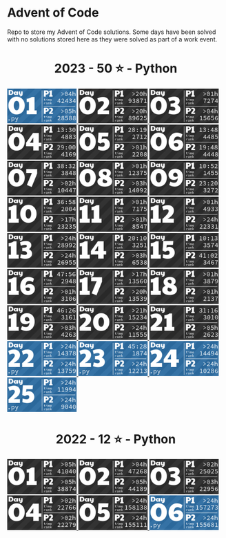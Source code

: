 # Advent of Code
Repo to store my Advent of Code solutions. Some days have been solved with no solutions stored here as they were solved as part of a work event.

<!-- AOC TILES BEGIN -->
<h1 align="center">
  2023 - 50 ⭐ - Python
</h1>
<a href="solutions/2023/python/day-1.py">
  <img src=".aoc_tiles/tiles/2023/01.png" width="161px">
</a>
<a href="None">
  <img src=".aoc_tiles/tiles/2023/02.png" width="161px">
</a>
<a href="None">
  <img src=".aoc_tiles/tiles/2023/03.png" width="161px">
</a>
<a href="None">
  <img src=".aoc_tiles/tiles/2023/04.png" width="161px">
</a>
<a href="None">
  <img src=".aoc_tiles/tiles/2023/05.png" width="161px">
</a>
<a href="None">
  <img src=".aoc_tiles/tiles/2023/06.png" width="161px">
</a>
<a href="None">
  <img src=".aoc_tiles/tiles/2023/07.png" width="161px">
</a>
<a href="None">
  <img src=".aoc_tiles/tiles/2023/08.png" width="161px">
</a>
<a href="None">
  <img src=".aoc_tiles/tiles/2023/09.png" width="161px">
</a>
<a href="None">
  <img src=".aoc_tiles/tiles/2023/10.png" width="161px">
</a>
<a href="None">
  <img src=".aoc_tiles/tiles/2023/11.png" width="161px">
</a>
<a href="None">
  <img src=".aoc_tiles/tiles/2023/12.png" width="161px">
</a>
<a href="None">
  <img src=".aoc_tiles/tiles/2023/13.png" width="161px">
</a>
<a href="None">
  <img src=".aoc_tiles/tiles/2023/14.png" width="161px">
</a>
<a href="None">
  <img src=".aoc_tiles/tiles/2023/15.png" width="161px">
</a>
<a href="None">
  <img src=".aoc_tiles/tiles/2023/16.png" width="161px">
</a>
<a href="None">
  <img src=".aoc_tiles/tiles/2023/17.png" width="161px">
</a>
<a href="None">
  <img src=".aoc_tiles/tiles/2023/18.png" width="161px">
</a>
<a href="None">
  <img src=".aoc_tiles/tiles/2023/19.png" width="161px">
</a>
<a href="None">
  <img src=".aoc_tiles/tiles/2023/20.png" width="161px">
</a>
<a href="None">
  <img src=".aoc_tiles/tiles/2023/21.png" width="161px">
</a>
<a href="solutions/2023/python/day-22.py">
  <img src=".aoc_tiles/tiles/2023/22.png" width="161px">
</a>
<a href="solutions/2023/python/day-23.py">
  <img src=".aoc_tiles/tiles/2023/23.png" width="161px">
</a>
<a href="solutions/2023/python/day-24.py">
  <img src=".aoc_tiles/tiles/2023/24.png" width="161px">
</a>
<a href="solutions/2023/python/day-25.py">
  <img src=".aoc_tiles/tiles/2023/25.png" width="161px">
</a>
<h1 align="center">
  2022 - 12 ⭐ - Python
</h1>
<a href="None">
  <img src=".aoc_tiles/tiles/2022/01.png" width="161px">
</a>
<a href="None">
  <img src=".aoc_tiles/tiles/2022/02.png" width="161px">
</a>
<a href="None">
  <img src=".aoc_tiles/tiles/2022/03.png" width="161px">
</a>
<a href="None">
  <img src=".aoc_tiles/tiles/2022/04.png" width="161px">
</a>
<a href="None">
  <img src=".aoc_tiles/tiles/2022/05.png" width="161px">
</a>
<a href="solutions/2022/python/day-6.py">
  <img src=".aoc_tiles/tiles/2022/06.png" width="161px">
</a>
<!-- AOC TILES END -->